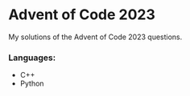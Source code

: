 # Advent of Code 2023
My solutions of the Advent of Code 2023 questions.

### Languages:
- C++
- Python
